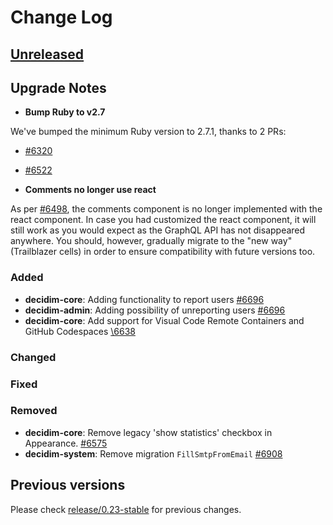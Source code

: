 # Change Log

## [Unreleased](https://github.com/decidim/decidim/tree/HEAD)

## Upgrade Notes

- **Bump Ruby to v2.7**

We've bumped the minimum Ruby version to 2.7.1, thanks to 2 PRs:

- [\#6320](https://github.com/decidim/decidim/pull/6320)
- [\#6522](https://github.com/decidim/decidim/pull/6522)

- **Comments no longer use react**

As per [\#6498](https://github.com/decidim/decidim/pull/6498), the comments component is no longer implemented with the react component. In case you had customized the react component, it will still work as you would expect as the GraphQL API has not disappeared anywhere. You should, however, gradually migrate to the "new way" (Trailblazer cells) in order to ensure compatibility with future versions too.

### Added

- **decidim-core**: Adding functionality to report users [\#6696](https://github.com/decidim/decidim/pull/6696)
- **decidim-admin**: Adding possibility of unreporting users [\#6696](https://github.com/decidim/decidim/pull/6696)
- **decidim-core**: Add support for Visual Code Remote Containers and GitHub Codespaces [\6638](https://github.com/decidim/decidim/pull/6638)

### Changed

### Fixed

### Removed

- **decidim-core**: Remove legacy 'show statistics' checkbox in Appearance. [\#6575](https://github.com/decidim/decidim/pull/6575)
- **decidim-system**: Remove migration `FillSmtpFromEmail` [\#6908](https://github.com/decidim/decidim/pull/6908)

## Previous versions

Please check [release/0.23-stable](https://github.com/decidim/decidim/blob/release/0.23-stable/CHANGELOG.md) for previous changes.
